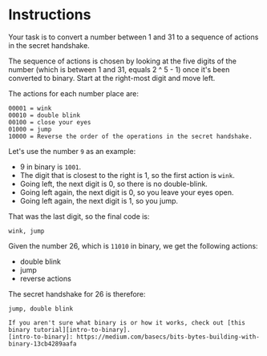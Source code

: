 # Instructions

Your task is to convert a number between 1 and 31 to a sequence of actions in the secret handshake.

The sequence of actions is chosen by looking at the five digits of the number (which is between 1 and 31, equals 2 ^ 5 - 1) once it's been converted to binary. Start at the right-most digit and move left.

The actions for each number place are:

```plaintext
00001 = wink
00010 = double blink
00100 = close your eyes
01000 = jump
10000 = Reverse the order of the operations in the secret handshake.
```

Let's use the number `9` as an example:

- 9 in binary is `1001`.
- The digit that is closest to the right is 1, so the first action is `wink`.
- Going left, the next digit is 0, so there is no double-blink.
- Going left again, the next digit is 0, so you leave your eyes open.
- Going left again, the next digit is 1, so you jump.

That was the last digit, so the final code is:

```plaintext
wink, jump
```

Given the number 26, which is `11010` in binary, we get the following actions:

- double blink
- jump
- reverse actions

The secret handshake for 26 is therefore:

```plaintext
jump, double blink
```

~~~~exercism/note
If you aren't sure what binary is or how it works, check out [this binary tutorial][intro-to-binary].
[intro-to-binary]: https://medium.com/basecs/bits-bytes-building-with-binary-13cb4289aafa
~~~~
